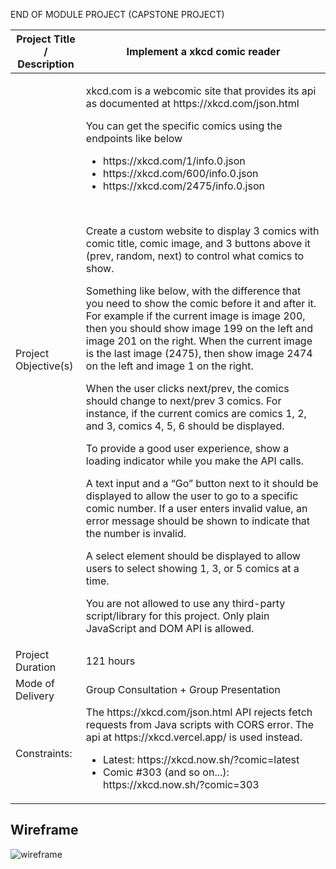 END OF MODULE PROJECT (CAPSTONE PROJECT)

<table>
    <thead> <tr><th>Project Title / Description</th>    <th>Implement a xkcd comic reader</th></tr> </thead>
    <tbody>
        <tr>
            <td>Project Objective(s)</td>
            <td>
                <p>xkcd.com is a webcomic site that provides its api as documented at https://xkcd.com/json.html</p>
                <p>You can get the specific comics using the endpoints like below</p>
                <ul>
                    <li>https://xkcd.com/1/info.0.json
                    <li>https://xkcd.com/600/info.0.json
                    <li>https://xkcd.com/2475/info.0.json
                </ul>
        <br>
                <p>Create a custom website to display 3 comics with comic title, comic image, and 3 buttons above it (prev, random, next) to control what comics to show.
                <p>Something like below, with the difference that you need to show the comic before it and after it.
                    For example if the current image is image 200, then you should show image 199 on the left and image 201 on the right.
                    When the current image is the last image (2475), then show image 2474 on the left and image 1 on the right.</p>
                <p>When the user clicks next/prev, the comics should change to next/prev 3 comics. For instance, 
                    if the current comics are comics 1, 2, and 3, comics 4, 5, 6 should be displayed.</p>
                <p>To provide a good user experience, show a loading indicator while you make the API calls.</p>
                <p>A text input and a “Go” button next to it should be displayed to allow the user to go to a specific comic number. 
                    If a user enters invalid value, an error message should be shown to indicate that the number is invalid.</p>
                <p>A select element should be displayed to allow users to select showing 1, 3, or 5 comics at a time.</p>
                <p>You are not allowed to use any third-party script/library for this project.
                    Only plain JavaScript and DOM API is allowed.</p>
            </td>
        </tr>
        <tr>
            <td>Project Duration</td>
            <td>121 hours</td>
        </tr>
        <tr>
            <td>Mode of Delivery</td>
            <td>Group Consultation + Group Presentation</td>
        </tr>
        <tr>
            <td>Constraints:</td>
            <td>The https://xkcd.com/json.html API rejects fetch requests from Java scripts with CORS error.  The api at https://xkcd.vercel.app/ is used instead.
<ul>
    <li> Latest: https://xkcd.now.sh/?comic=latest</li>
    <li> Comic #303 (and so on...): https://xkcd.now.sh/?comic=303</li>
</ul></td>
        </tr>
    </tbody>
</table>

## Wireframe

![wireframe](/wireframe.png)


